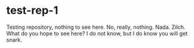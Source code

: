# test-rep-1
Testing repository, nothing to see here.
No, really, nothing. Nada. Zilch.
What do you hope to see here? I do not know, but I do know you will get snark.
